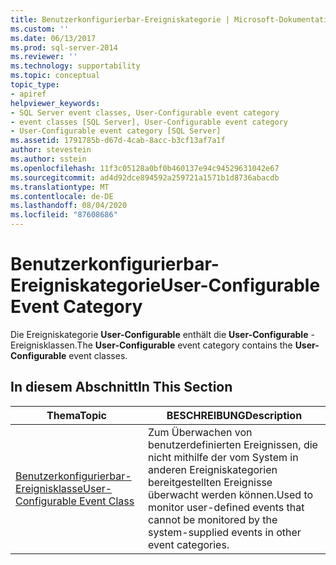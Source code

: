 ```yaml
---
title: Benutzerkonfigurierbar-Ereigniskategorie | Microsoft-Dokumentation
ms.custom: ''
ms.date: 06/13/2017
ms.prod: sql-server-2014
ms.reviewer: ''
ms.technology: supportability
ms.topic: conceptual
topic_type:
- apiref
helpviewer_keywords:
- SQL Server event classes, User-Configurable event category
- event classes [SQL Server], User-Configurable event category
- User-Configurable event category [SQL Server]
ms.assetid: 1791785b-d67d-4cab-8acc-b3cf13af7a1f
author: stevestein
ms.author: sstein
ms.openlocfilehash: 11f3c05128a0bf0b460137e94c94529631042e67
ms.sourcegitcommit: ad4d92dce894592a259721a1571b1d8736abacdb
ms.translationtype: MT
ms.contentlocale: de-DE
ms.lasthandoff: 08/04/2020
ms.locfileid: "87608686"
---
```

# <a name="user-configurable-event-category"></a><span data-ttu-id="f9119-102">Benutzerkonfigurierbar-Ereigniskategorie</span><span class="sxs-lookup"><span data-stu-id="f9119-102">User-Configurable Event Category</span></span>
  <span data-ttu-id="f9119-103">Die Ereigniskategorie **User-Configurable** enthält die **User-Configurable** -Ereignisklassen.</span><span class="sxs-lookup"><span data-stu-id="f9119-103">The **User-Configurable** event category contains the **User-Configurable** event classes.</span></span>  
  
## <a name="in-this-section"></a><span data-ttu-id="f9119-104">In diesem Abschnitt</span><span class="sxs-lookup"><span data-stu-id="f9119-104">In This Section</span></span>  
  
|<span data-ttu-id="f9119-105">Thema</span><span class="sxs-lookup"><span data-stu-id="f9119-105">Topic</span></span>|<span data-ttu-id="f9119-106">BESCHREIBUNG</span><span class="sxs-lookup"><span data-stu-id="f9119-106">Description</span></span>|  
|-----------|-----------------|  
|[<span data-ttu-id="f9119-107">Benutzerkonfigurierbar-Ereignisklasse</span><span class="sxs-lookup"><span data-stu-id="f9119-107">User-Configurable Event Class</span></span>](user-configurable-event-class.md)|<span data-ttu-id="f9119-108">Zum Überwachen von benutzerdefinierten Ereignissen, die nicht mithilfe der vom System in anderen Ereigniskategorien bereitgestellten Ereignisse überwacht werden können.</span><span class="sxs-lookup"><span data-stu-id="f9119-108">Used to monitor user-defined events that cannot be monitored by the system-supplied events in other event categories.</span></span>|  
  
  
